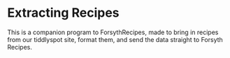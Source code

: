 # Extracting Recipes

This is a companion program to ForsythRecipes, made to bring in recipes from our tiddlyspot site, format them, and send the data straight to Forsyth Recipes.
